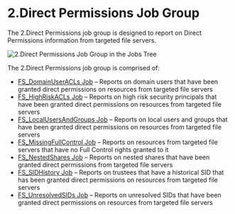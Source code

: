# 2.Direct Permissions Job Group

The 2.Direct Permissions job group is designed to report on Direct Permissions information from
targeted file servers.

![2.Direct Permissions Job Group in the Jobs Tree](/img/product_docs/accessanalyzer/admin/hostmanagement/jobstree.webp)

The 2.Direct Permissions job group is comprised of:

- [FS_DomainUserACLs Job](/docs/accessanalyzer/12.0/solutions/file-system/directpermissions/fs_domainuseracls.md) – Reports on domain users that have been granted
  direct permissions on resources from targeted file servers
- [FS_HighRiskACLs Job](/docs/accessanalyzer/12.0/solutions/file-system/directpermissions/fs_highriskacls.md) – Reports on high risk security principals that have
  been granted direct permissions on resources from targeted file servers
- [FS_LocalUsersAndGroups Job](/docs/accessanalyzer/12.0/solutions/file-system/directpermissions/fs_localusersandgroups.md) – Reports on local users and groups that
  have been granted direct permissions on resources from targeted file servers
- [FS_MissingFullControl Job](/docs/accessanalyzer/12.0/solutions/file-system/directpermissions/fs_missingfullcontrol.md) – Reports on resources from targeted file
  servers that have no Full Control rights granted to it
- [FS_NestedShares Job](/docs/accessanalyzer/12.0/solutions/file-system/directpermissions/fs_nestedshares.md) – Reports on nested shares that have been granted direct
  permissions from targeted file servers
- [FS_SIDHistory Job](/docs/accessanalyzer/12.0/solutions/file-system/directpermissions/fs_sidhistory.md) – Reports on trustees that have a historical SID that has
  been granted direct permissions on resources from targeted file servers
- [FS_UnresolvedSIDs Job](/docs/accessanalyzer/12.0/solutions/file-system/directpermissions/fs_unresolvedsids.md) – Reports on unresolved SIDs that have been granted
  direct permissions on resources from targeted file servers
